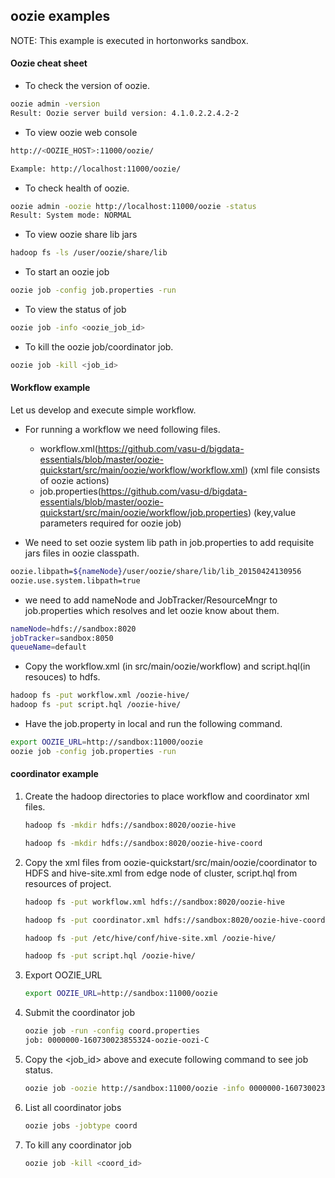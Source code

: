 ## oozie examples

NOTE: This example is executed in hortonworks sandbox.

#### Oozie cheat sheet

- To check the version of oozie.
```bash
oozie admin -version
Result: Oozie server build version: 4.1.0.2.2.4.2-2
```

- To view oozie web console
```bash
http://<OOZIE_HOST>:11000/oozie/

Example: http://localhost:11000/oozie/
```

- To check health of oozie.
```bash
oozie admin -oozie http://localhost:11000/oozie -status
Result: System mode: NORMAL
```

- To view oozie share lib jars
```bash
hadoop fs -ls /user/oozie/share/lib
```

- To start an oozie job
```bash
oozie job -config job.properties -run
```

- To view the status of job
```bash
oozie job -info <oozie_job_id>
```

- To kill the oozie job/coordinator job.
```bash
oozie job -kill <job_id>
```

#### Workflow example

Let us develop and execute simple workflow.

- For running a workflow we need following files.
	- workflow.xml(https://github.com/vasu-d/bigdata-essentials/blob/master/oozie-quickstart/src/main/oozie/workflow/workflow.xml) (xml file consists of oozie actions)
	- job.properties(https://github.com/vasu-d/bigdata-essentials/blob/master/oozie-quickstart/src/main/oozie/workflow/job.properties) (key,value parameters required for oozie job)

- We need to set oozie system lib path in job.properties to add requisite jars files in oozie classpath.
```bash
oozie.libpath=${nameNode}/user/oozie/share/lib/lib_20150424130956
oozie.use.system.libpath=true
```

- we need to add nameNode and JobTracker/ResourceMngr to job.properties which resolves and let oozie know about them.
```bash
nameNode=hdfs://sandbox:8020
jobTracker=sandbox:8050
queueName=default
```

- Copy the workflow.xml (in src/main/oozie/workflow) and script.hql(in resouces) to hdfs.
```bash
hadoop fs -put workflow.xml /oozie-hive/
hadoop fs -put script.hql /oozie-hive/
```

- Have the job.property in local and run the following command.
```bash
export OOZIE_URL=http://sandbox:11000/oozie
oozie job -config job.properties -run
```
 
#### coordinator example

1. Create the hadoop directories to place workflow and coordinator xml files.

	```bash
	hadoop fs -mkdir hdfs://sandbox:8020/oozie-hive

	hadoop fs -mkdir hdfs://sandbox:8020/oozie-hive-coord
	```

2. Copy the xml files from oozie-quickstart/src/main/oozie/coordinator to HDFS and hive-site.xml from edge node of cluster, script.hql from resources of project.

	```bash
	hadoop fs -put workflow.xml hdfs://sandbox:8020/oozie-hive

	hadoop fs -put coordinator.xml hdfs://sandbox:8020/oozie-hive-coord

	hadoop fs -put /etc/hive/conf/hive-site.xml /oozie-hive/

	hadoop fs -put script.hql /oozie-hive/
	```

3. Export OOZIE_URL
	```bash
	export OOZIE_URL=http://sandbox:11000/oozie
	```

4. Submit the coordinator job
	```bash
	oozie job -run -config coord.properties
	job: 0000000-160730023855324-oozie-oozi-C
	```

5. Copy the <job_id> above and execute following command to see job status.
	```bash
	oozie job -oozie http://sandbox:11000/oozie -info 0000000-160730023855324-oozie-oozi-C
	```

6. List all coordinator jobs
	```bash
	oozie jobs -jobtype coord
	```

7. To kill any coordinator job
	```bash
	oozie job -kill <coord_id>
	```



